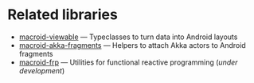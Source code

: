 # Related libraries

* [macroid-viewable](related/Viewable.md) — Typeclasses to turn data into Android layouts
* [macroid-akka-fragments](related/AkkaFragments.md) — Helpers to attach Akka actors to Android fragments
* [macroid-frp](https://github.com/macroid/macroid-frp) — Utilities for functional reactive programming (*under development*)